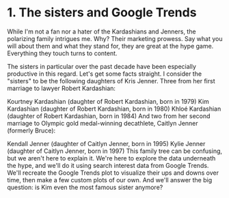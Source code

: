 # 1. The sisters and Google Trends
While I'm not a fan nor a hater of the Kardashians and Jenners, the polarizing family intrigues me. Why? Their marketing prowess. Say what you will about them and what they stand for, they are great at the hype game. Everything they touch turns to content.

The sisters in particular over the past decade have been especially productive in this regard. Let's get some facts straight. I consider the "sisters" to be the following daughters of Kris Jenner. Three from her first marriage to lawyer Robert Kardashian:

Kourtney Kardashian (daughter of Robert Kardashian, born in 1979)
Kim Kardashian (daughter of Robert Kardashian, born in 1980)
Khloé Kardashian (daughter of Robert Kardashian, born in 1984)
And two from her second marriage to Olympic gold medal-winning decathlete, Caitlyn Jenner (formerly Bruce):

Kendall Jenner (daughter of Caitlyn Jenner, born in 1995)
Kylie Jenner (daughter of Caitlyn Jenner, born in 1997)
This family tree can be confusing, but we aren't here to explain it. We're here to explore the data underneath the hype, and we'll do it using search interest data from Google Trends. We'll recreate the Google Trends plot to visualize their ups and downs over time, then make a few custom plots of our own. And we'll answer the big question: is Kim even the most famous sister anymore?
